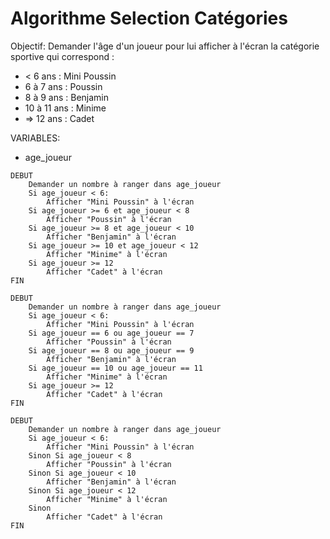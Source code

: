 # Algorithme Selection Catégories

Objectif: Demander l'âge d'un joueur pour lui afficher à l'écran la catégorie sportive qui correspond : 
* < 6 ans : Mini Poussin
* 6 à 7 ans : Poussin
* 8 à 9 ans : Benjamin
* 10 à 11 ans : Minime
* => 12 ans : Cadet  

VARIABLES: 
* age_joueur 

```
DEBUT
    Demander un nombre à ranger dans age_joueur
    Si age_joueur < 6:
        Afficher "Mini Poussin" à l'écran 
    Si age_joueur >= 6 et age_joueur < 8
        Afficher "Poussin" à l'écran  
    Si age_joueur >= 8 et age_joueur < 10
        Afficher "Benjamin" à l'écran  
    Si age_joueur >= 10 et age_joueur < 12
        Afficher "Minime" à l'écran  
    Si age_joueur >= 12 
        Afficher "Cadet" à l'écran  
FIN
```

```
DEBUT
    Demander un nombre à ranger dans age_joueur
    Si age_joueur < 6:
        Afficher "Mini Poussin" à l'écran 
    Si age_joueur == 6 ou age_joueur == 7
        Afficher "Poussin" à l'écran  
    Si age_joueur == 8 ou age_joueur == 9
        Afficher "Benjamin" à l'écran  
    Si age_joueur == 10 ou age_joueur == 11
        Afficher "Minime" à l'écran  
    Si age_joueur >= 12 
        Afficher "Cadet" à l'écran  
FIN
```

```
DEBUT
    Demander un nombre à ranger dans age_joueur
    Si age_joueur < 6:
        Afficher "Mini Poussin" à l'écran 
    Sinon Si age_joueur < 8
        Afficher "Poussin" à l'écran  
    Sinon Si age_joueur < 10
        Afficher "Benjamin" à l'écran  
    Sinon Si age_joueur < 12
        Afficher "Minime" à l'écran  
    Sinon 
        Afficher "Cadet" à l'écran  
FIN
```